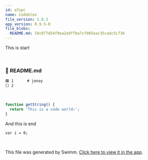 ```yaml
---
id: a7upc
name: Codeblox
file_version: 1.0.2
app_version: 0.9.5-0
file_blobs:
  README.md: 19c877d54f9ea2e8ffba7cf065eac35cadc5c736
---
```


This is start

<br/>



<!-- NOTE-swimm-snippet: the lines below link your snippet to Swimm -->
### 📄 README.md
```markdown
🟩 1      # jonoy
⬜ 2      
```

<br/>

```javascript
function getString() {
  return 'This is a code world~';
}
```

And this is end

```
var i = 0;
```




<br/>

This file was generated by Swimm. [Click here to view it in the app](http://localhost:5000/repos/Z2l0aHViJTNBJTNBam9ub3klM0ElM0Fqam9vbm4x/docs/a7upc).
